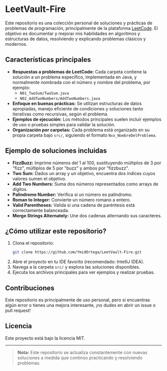 # LeetVault-Fire

Este repositorio es una colección personal de soluciones y prácticas de problemas de programación, principalmente de la plataforma [LeetCode](https://leetcode.com/). El objetivo es documentar y mejorar mis habilidades en algoritmos y estructuras de datos, resolviendo y explicando problemas clásicos y modernos.

## Características principales

- **Respuestas a problemas de LeetCode:** Cada carpeta contiene la solución a un problema específico, implementada en Java, y normalmente nombrada con el número y nombre del problema, por ejemplo:
  - `N01_TwoSum/TwoSum.java`
  - `N02_AddTwoNumbers/AddTwoNumbers.java`
- **Enfoque en buenas prácticas:** Se utilizan estructuras de datos apropiadas, manejo eficiente de condiciones y soluciones tanto iterativas como recursivas, según el problema.
- **Ejemplos de ejecución:** Los métodos principales suelen incluir ejemplos de uso o pruebas simples para validar la solución.
- **Organización por carpetas:** Cada problema está organizado en su propia carpeta bajo `src/`, siguiendo el formato `Nxx_NombreDelProblema`.

## Ejemplo de soluciones incluidas

- **FizzBuzz:** Imprime números del 1 al 100, sustituyendo múltiplos de 3 por "fizz", múltiplos de 5 por "buzz" y ambos por "fizzbuzz".
- **Two Sum:** Dados un array y un objetivo, encuentra dos índices cuyos valores sumen el objetivo.
- **Add Two Numbers:** Suma dos números representados como arrays de dígitos.
- **Palindrome Number:** Verifica si un número es palíndromo.
- **Roman to Integer:** Convierte un número romano a entero.
- **Valid Parentheses:** Valida si una cadena de paréntesis está correctamente balanceada.
- **Merge Strings Alternately:** Une dos cadenas alternando sus caracteres.

## ¿Cómo utilizar este repositorio?

1. Clona el repositorio:
   ```sh
   git clone https://github.com/YmidOrtega/LeetVault-Fire.git
   ```
2. Abre el proyecto en tu IDE favorito (recomendado: IntelliJ IDEA).
3. Navega a la carpeta `src/` y explora las soluciones disponibles.
4. Ejecuta los archivos principales para ver ejemplos y realizar pruebas.

## Contribuciones

Este repositorio es principalmente de uso personal, pero si encuentras algún error o tienes una mejora interesante, ¡no dudes en abrir un issue o pull request!

## Licencia

Este proyecto está bajo la licencia MIT.

---

> **Nota:** Este repositorio se actualiza constantemente con nuevas soluciones a medida que continúo practicando y resolviendo problemas.
